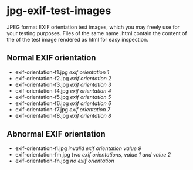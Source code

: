 # jpg-exif-test-images

JPEG format EXIF orientation test images, which you may freely use for your testing purposes. Files of the same name .html contain the content of the of
the test image rendered as html for easy inspection.

## Normal EXIF orientation

* exif-orientation-f1.jpg _exif orientation 1_
* exif-orientation-f2.jpg _exif orientation 2_
* exif-orientation-f3.jpg _exif orientation 3_
* exif-orientation-f4.jpg _exif orientation 4_
* exif-orientation-f5.jpg _exif orientation 5_
* exif-orientation-f6.jpg _exif orientation 6_
* exif-orientation-f7.jpg _exif orientation 7_
* exif-orientation-f8.jpg _exif orientation 8_

## Abnormal EXIF orientation

* exif-orientation-fi.jpg _invalid exif orientation value 9_
* exif-orientation-fm.jpg _two exif orientations, value 1 and value 2_
* exif-orientation-fn.jpg _no exif orientation_
